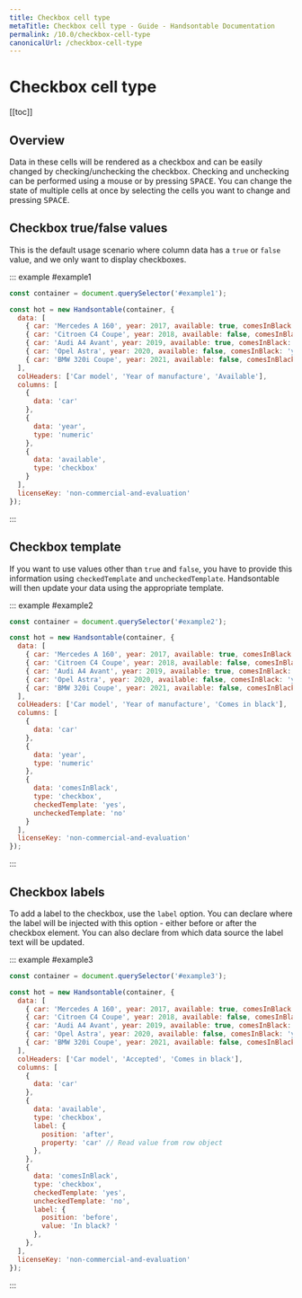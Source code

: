 ```yaml
---
title: Checkbox cell type
metaTitle: Checkbox cell type - Guide - Handsontable Documentation
permalink: /10.0/checkbox-cell-type
canonicalUrl: /checkbox-cell-type
---
```


# Checkbox cell type

[[toc]]

## Overview
Data in these cells will be rendered as a checkbox and can be easily changed by checking/unchecking the checkbox. Checking and unchecking can be performed using a mouse or by pressing <kbd>SPACE</kbd>. You can change the state of multiple cells at once by selecting the cells you want to change and pressing <kbd>SPACE</kbd>.

## Checkbox true/false values

This is the default usage scenario where column data has a `true` or `false` value, and we only want to display checkboxes.

::: example #example1
```js
const container = document.querySelector('#example1');

const hot = new Handsontable(container, {
  data: [
    { car: 'Mercedes A 160', year: 2017, available: true, comesInBlack: 'yes' },
    { car: 'Citroen C4 Coupe', year: 2018, available: false, comesInBlack: 'yes' },
    { car: 'Audi A4 Avant', year: 2019, available: true, comesInBlack: 'no' },
    { car: 'Opel Astra', year: 2020, available: false, comesInBlack: 'yes' },
    { car: 'BMW 320i Coupe', year: 2021, available: false, comesInBlack: 'no' }
  ],
  colHeaders: ['Car model', 'Year of manufacture', 'Available'],
  columns: [
    {
      data: 'car'
    },
    {
      data: 'year',
      type: 'numeric'
    },
    {
      data: 'available',
      type: 'checkbox'
    }
  ],
  licenseKey: 'non-commercial-and-evaluation'
});
```
:::

## Checkbox template

If you want to use values other than `true` and `false`, you have to provide this information using `checkedTemplate` and `uncheckedTemplate`. Handsontable will then update your data using the appropriate template.

::: example #example2
```js
const container = document.querySelector('#example2');

const hot = new Handsontable(container, {
  data: [
    { car: 'Mercedes A 160', year: 2017, available: true, comesInBlack: 'yes' },
    { car: 'Citroen C4 Coupe', year: 2018, available: false, comesInBlack: 'yes' },
    { car: 'Audi A4 Avant', year: 2019, available: true, comesInBlack: 'no' },
    { car: 'Opel Astra', year: 2020, available: false, comesInBlack: 'yes' },
    { car: 'BMW 320i Coupe', year: 2021, available: false, comesInBlack: 'no' }
  ],
  colHeaders: ['Car model', 'Year of manufacture', 'Comes in black'],
  columns: [
    {
      data: 'car'
    },
    {
      data: 'year',
      type: 'numeric'
    },
    {
      data: 'comesInBlack',
      type: 'checkbox',
      checkedTemplate: 'yes',
      uncheckedTemplate: 'no'
    }
  ],
  licenseKey: 'non-commercial-and-evaluation'
});
```
:::

## Checkbox labels

To add a label to the checkbox, use the `label` option. You can declare where the label will be injected with this option - either before or after the checkbox element. You can also declare from which data source the label text will be updated.

::: example #example3
```js
const container = document.querySelector('#example3');

const hot = new Handsontable(container, {
  data: [
    { car: 'Mercedes A 160', year: 2017, available: true, comesInBlack: 'yes' },
    { car: 'Citroen C4 Coupe', year: 2018, available: false, comesInBlack: 'yes' },
    { car: 'Audi A4 Avant', year: 2019, available: true, comesInBlack: 'no' },
    { car: 'Opel Astra', year: 2020, available: false, comesInBlack: 'yes' },
    { car: 'BMW 320i Coupe', year: 2021, available: false, comesInBlack: 'no' }
  ],
  colHeaders: ['Car model', 'Accepted', 'Comes in black'],
  columns: [
    {
      data: 'car'
    },
    {
      data: 'available',
      type: 'checkbox',
      label: {
        position: 'after',
        property: 'car' // Read value from row object
      },
    },
    {
      data: 'comesInBlack',
      type: 'checkbox',
      checkedTemplate: 'yes',
      uncheckedTemplate: 'no',
      label: {
        position: 'before',
        value: 'In black? '
      },
    },
  ],
  licenseKey: 'non-commercial-and-evaluation'
});
```
:::
